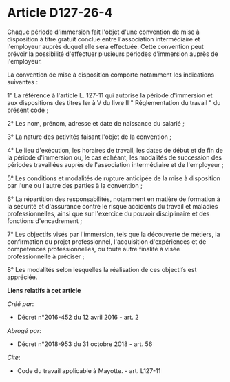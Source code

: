 # Article D127-26-4

Chaque période d'immersion fait l'objet d'une convention de mise à disposition à titre gratuit conclue entre l'association
intermédiaire et l'employeur auprès duquel elle sera effectuée. Cette convention peut prévoir la possibilité d'effectuer
plusieurs périodes d'immersion auprès de l'employeur. 

La convention de mise à disposition comporte notamment les indications suivantes : 

1° La référence à l'article L. 127-11 qui autorise la période d'immersion et aux dispositions des titres Ier à V du livre II
" Réglementation du travail " du présent code ; 

2° Les nom, prénom, adresse et date de naissance du salarié ; 

3° La nature des activités faisant l'objet de la convention ; 

4° Le lieu d'exécution, les horaires de travail, les dates de début et de fin de la période d'immersion ou, le cas échéant,
les modalités de succession des périodes travaillées auprès de l'association intermédiaire et de l'employeur ; 

5° Les conditions et modalités de rupture anticipée de la mise à disposition par l'une ou l'autre des parties à la
convention ; 

6° La répartition des responsabilités, notamment en matière de formation à la sécurité et d'assurance contre le risque
accidents du travail et maladies professionnelles, ainsi que sur l'exercice du pouvoir disciplinaire et des fonctions
d'encadrement ; 

7° Les objectifs visés par l'immersion, tels que la découverte de métiers, la confirmation du projet professionnel,
l'acquisition d'expériences et de compétences professionnelles, ou toute autre finalité à visée professionnelle à préciser ; 

8° Les modalités selon lesquelles la réalisation de ces objectifs est appréciée.

**Liens relatifs à cet article**

_Créé par_:

  - Décret n°2016-452 du 12 avril 2016 - art. 2

_Abrogé par_:

  - Décret n°2018-953 du 31 octobre 2018 - art. 56

_Cite_:

  - Code du travail applicable à Mayotte. - art. L127-11
